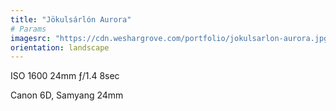 ```yaml
---
title: "Jökulsárlón Aurora"
# Params
imagesrc: "https://cdn.weshargrove.com/portfolio/jokulsarlon-aurora.jpg"
orientation: landscape
---
```


ISO 1600 24mm ƒ/1.4 8sec

Canon 6D, Samyang 24mm
